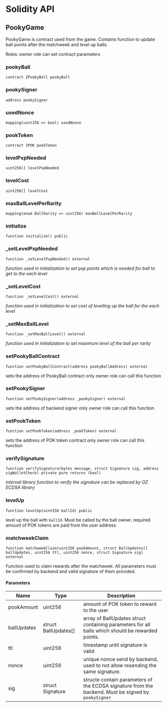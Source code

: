 # Solidity API

## PookyGame

PookyGame is contract used from the game.
Contains function to update ball points after the matchweek and level up balls.

Roles:
owner role can set contract parameters

### pookyBall

```solidity
contract IPookyBall pookyBall
```

### pookySigner

```solidity
address pookySigner
```

### usedNonce

```solidity
mapping(uint256 => bool) usedNonce
```

### pookToken

```solidity
contract IPOK pookToken
```

### levelPxpNeeded

```solidity
uint256[] levelPxpNeeded
```

### levelCost

```solidity
uint256[] levelCost
```

### maxBallLevelPerRarity

```solidity
mapping(enum BallRarity => uint256) maxBallLevelPerRarity
```

### initialize

```solidity
function initialize() public
```

### \_setLevelPxpNeeded

```solidity
function _setLevelPxpNeeded() external
```

_function used in initialization to set pxp points
which is needed for ball to get to the each level_

### \_setLevelCost

```solidity
function _setLevelCost() external
```

_function used in initialization to set cost of levelling up
the ball for the each level_

### \_setMaxBallLevel

```solidity
function _setMaxBallLevel() external
```

_function used in initialization to set maximum level of the ball per rarity_

### setPookyBallContract

```solidity
function setPookyBallContract(address pookyBallAddress) external
```

sets the address of PookyBall contract
only owner role can call this function

### setPookySigner

```solidity
function setPookySigner(address _pookySigner) external
```

sets the address of backend signer
only owner role can call this function

### setPookToken

```solidity
function setPookToken(address _pookToken) external
```

sets the address of POK token contract
only owner role can call this function

### verifySignature

```solidity
function verifySignature(bytes message, struct Signature sig, address sigWalletCheck) private pure returns (bool)
```

_internal library function to verify the signature
can be replaced by OZ ECDSA library_

### levelUp

```solidity
function levelUp(uint256 ballId) public
```

level up the ball with `ballId`. Must be called by the ball owner.
required amount of POK tokens are paid from the user address.

### matchweekClaim

```solidity
function matchweekClaim(uint256 pookAmount, struct BallUpdates[] ballUpdates, uint256 ttl, uint256 nonce, struct Signature sig) external
```

Function used to claim rewards after the matchweek.
All parameters must be confirmed by backend and valid signature of them provided.

#### Parameters

| Name        | Type                 | Description                                                                                         |
| ----------- | -------------------- | --------------------------------------------------------------------------------------------------- |
| pookAmount  | uint256              | amount of POK token to reward to the user                                                           |
| ballUpdates | struct BallUpdates[] | array of BallUpdates struct containing parameters for all balls which should be rewarded points.    |
| ttl         | uint256              | timestamp until signature is valid                                                                  |
| nonce       | uint256              | unique nonce send by backend, used to not allow resending the same signature.                       |
| sig         | struct Signature     | structe contain parameters of the ECDSA signature from the backend. Must be signed by `pookySigner` |
